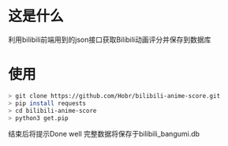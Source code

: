 # 这是什么

利用bilibili前端用到的json接口获取Bilibili动画评分并保存到数据库

# 使用

```bash
> git clone https://github.com/Hobr/bilibili-anime-score.git
> pip install requests
> cd bilibili-anime-score
> python3 get.pip
```

结束后将提示Done well 完整数据将保存于bilibili_bangumi.db
